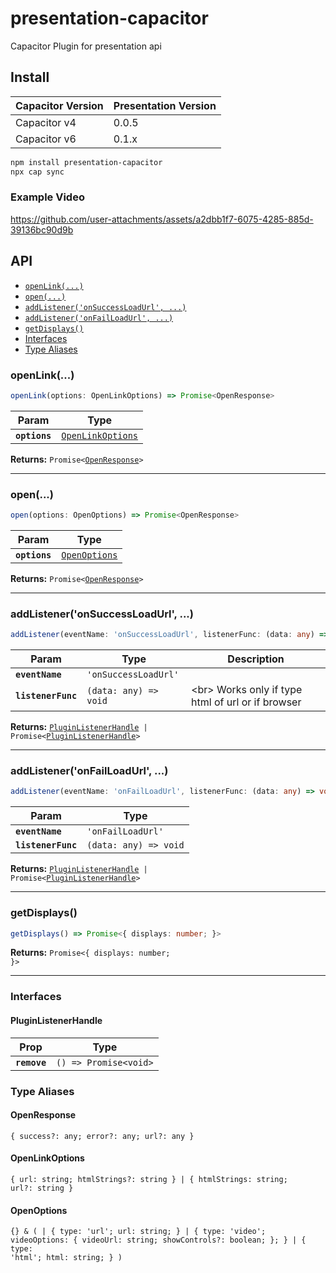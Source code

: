 # presentation-capacitor

Capacitor Plugin for presentation api

## Install

| Capacitor Version |Presentation Version|
| ------------- | ----------------------------------------------------------- |
| Capacitor v4  |  0.0.5|
| Capacitor v6  |  0.1.x|


```bash
npm install presentation-capacitor
npx cap sync
```


### Example Video 


https://github.com/user-attachments/assets/a2dbb1f7-6075-4285-885d-39136bc90d9b


## API

<docgen-index>

* [`openLink(...)`](#openlink)
* [`open(...)`](#open)
* [`addListener('onSuccessLoadUrl', ...)`](#addlisteneronsuccessloadurl)
* [`addListener('onFailLoadUrl', ...)`](#addlisteneronfailloadurl)
* [`getDisplays()`](#getdisplays)
* [Interfaces](#interfaces)
* [Type Aliases](#type-aliases)

</docgen-index>

<docgen-api>
<!--Update the source file JSDoc comments and rerun docgen to update the docs below-->

### openLink(...)

```typescript
openLink(options: OpenLinkOptions) => Promise<OpenResponse>
```

| Param         | Type                                                        |
| ------------- | ----------------------------------------------------------- |
| **`options`** | <code><a href="#openlinkoptions">OpenLinkOptions</a></code> |

**Returns:** <code>Promise&lt;<a href="#openresponse">OpenResponse</a>&gt;</code>

--------------------


### open(...)

```typescript
open(options: OpenOptions) => Promise<OpenResponse>
```

| Param         | Type                                                |
| ------------- | --------------------------------------------------- |
| **`options`** | <code><a href="#openoptions">OpenOptions</a></code> |

**Returns:** <code>Promise&lt;<a href="#openresponse">OpenResponse</a>&gt;</code>

--------------------


### addListener('onSuccessLoadUrl', ...)

```typescript
addListener(eventName: 'onSuccessLoadUrl', listenerFunc: (data: any) => void) => Promise<PluginListenerHandle> | PluginListenerHandle
```

| Param              | Type                                | Description                                             |
| ------------------ | ----------------------------------- | ------------------------------------------------------- |
| **`eventName`**    | <code>'onSuccessLoadUrl'</code>     |                                                         |
| **`listenerFunc`** | <code>(data: any) =&gt; void</code> | &lt;br&gt; Works only if type html of url or if browser |

**Returns:** <code><a href="#pluginlistenerhandle">PluginListenerHandle</a> | Promise&lt;<a href="#pluginlistenerhandle">PluginListenerHandle</a>&gt;</code>

--------------------


### addListener('onFailLoadUrl', ...)

```typescript
addListener(eventName: 'onFailLoadUrl', listenerFunc: (data: any) => void) => Promise<PluginListenerHandle> | PluginListenerHandle
```

| Param              | Type                                |
| ------------------ | ----------------------------------- |
| **`eventName`**    | <code>'onFailLoadUrl'</code>        |
| **`listenerFunc`** | <code>(data: any) =&gt; void</code> |

**Returns:** <code><a href="#pluginlistenerhandle">PluginListenerHandle</a> | Promise&lt;<a href="#pluginlistenerhandle">PluginListenerHandle</a>&gt;</code>

--------------------


### getDisplays()

```typescript
getDisplays() => Promise<{ displays: number; }>
```

**Returns:** <code>Promise&lt;{ displays: number; }&gt;</code>

--------------------


### Interfaces


#### PluginListenerHandle

| Prop         | Type                                      |
| ------------ | ----------------------------------------- |
| **`remove`** | <code>() =&gt; Promise&lt;void&gt;</code> |


### Type Aliases


#### OpenResponse

<code>{ success?: any; error?: any; url?: any }</code>


#### OpenLinkOptions

<code>{ url: string; htmlStrings?: string } | { htmlStrings: string; url?: string }</code>


#### OpenOptions

<code>{} & ( | { type: 'url'; url: string; } | { type: 'video'; videoOptions: { videoUrl: string; showControls?: boolean; }; } | { type: 'html'; html: string; } )</code>

</docgen-api>
